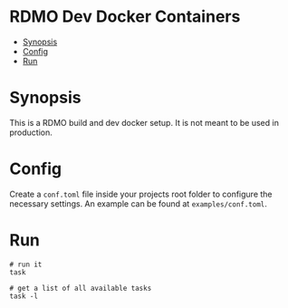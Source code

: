 # RDMO Dev Docker Containers

<!-- toc -->

- [Synopsis](#synopsis)
- [Config](#config)
- [Run](#run)

<!-- /toc -->

# Synopsis

This is a RDMO build and dev docker setup. It is not meant to be used in production.

# Config

Create a `conf.toml` file inside your projects root folder to configure the necessary settings. An example can be found at `examples/conf.toml`.

# Run

```shell
# run it
task

# get a list of all available tasks
task -l
```
